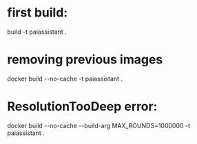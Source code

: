 # first build:

build -t paiassistant .

# removing previous images

docker build --no-cache -t paiassistant .

# ResolutionTooDeep error:

docker build --no-cache --build-arg MAX_ROUNDS=1000000 -t paiassistant .

